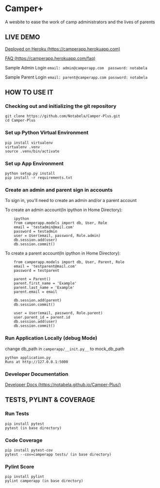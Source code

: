 Camper+
==========

A wesbite to ease the work of camp administrators and the lives of parents

LIVE DEMO
----------------------
[Deployed on Heroku (https://camperapp.herokuapp.com)](https://camperapp.herokuapp.com)

[FAQ (https://camperapp.herokuapp.com/faq)](https://camperapp.herokuapp.com/faq)


Sample Admin Login `email: admin@camperapp.com  password: notabela`

Sample Parent Login `email: parent@camperapp.com password: notabela`


HOW TO USE IT
-------------------
### Checking out and initializing the git repository
    git clone https://github.com/Notabela/Camper-Plus.git
    cd Camper-Plus
    
### Set up Python Virtual Environment
    pip install virtualenv
    virtualenv .venv
    source .venv/bin/activate

### Set up App Environment
    python setup.py install
    pip install -r requirements.txt
    
### Create an admin and parent sign in accounts
To sign in, you'll need to create an admin and/or a parent account

To create an admin account(In ipython in Home Directory):

        ipython
        from camperapp.models import db, User, Role
        email = 'testadmin@mail.com'
        password = testadmin
        user = User(email, password, Role.admin)
        db.session.add(user)
        db.session.commit()
    
To create a parent account(In ipython in Home Directory):

        from camperapp.models import db, User, Parent, Role
        email = 'testparent@mail.com'
        password = testparent

        parent = Parent()
        parent.first_name = 'Example'
        parent.last_name = 'Example'
        parent.email = email

        db.session.add(parent)
        db.session.commit()

        user = User(email, password, Role.parent)
        user.parent_id = parent.id
        db.session.add(user)
        db.session.commit()
    
### Run Application Locally (debug Mode)
change db_path in `camperapp/__init.py__` to mock_db_path

    python application.py
    Runs at http://127.0.0.1:5000
    
    
### Developer Documentation
[Developer Docs (https://notabela.github.io/Camper-Plus/)](https://notabela.github.io/Camper-Plus/)


TESTS, PYLINT & COVERAGE
-----------------------------
### Run Tests
    pip install pytest
    pytest (in base directory)
    
### Code Coverage
    pip install pytest-cov
    pytest --cov=camperapp tests/ (in base directory)
    
### Pylint Score
    pip install pylint
    pylint camperapp (in base directory)

